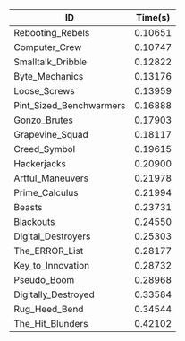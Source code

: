 |ID|Time(s)|
|-|-|
|Rebooting_Rebels|0.10651|
|Computer_Crew|0.10747|
|Smalltalk_Dribble|0.12822|
|Byte_Mechanics|0.13176|
|Loose_Screws|0.13959|
|Pint_Sized_Benchwarmers|0.16888|
|Gonzo_Brutes|0.17903|
|Grapevine_Squad|0.18117|
|Creed_Symbol|0.19615|
|Hackerjacks|0.20900|
|Artful_Maneuvers|0.21978|
|Prime_Calculus|0.21994|
|Beasts|0.23731|
|Blackouts|0.24550|
|Digital_Destroyers|0.25303|
|The_ERROR_List|0.28177|
|Key_to_Innovation|0.28732|
|Pseudo_Boom|0.28968|
|Digitally_Destroyed|0.33584|
|Rug_Heed_Bend|0.34544|
|The_Hit_Blunders|0.42102|
